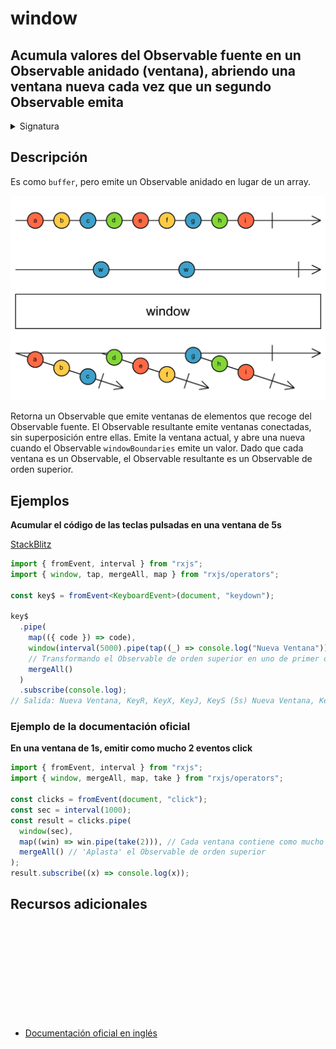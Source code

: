 # window

<h2 class="subtitle"> Acumula valores del Observable fuente en un Observable anidado (ventana), abriendo una ventana nueva cada vez que un segundo Observable emita
</h2>

<details>
<summary>Signatura</summary>

### Firma

`window<T>(windowBoundaries: Observable<any>): OperatorFunction<T, Observable<T>>`

### Parámetros

<table>
<tr><td>windowBoundaries</td><td>Un Observable que cierra la ventana anterior y abre una nueva.</td></tr>
</table>

### Retorna

`OperatorFunction<T, Observable<T>>`: Un Observable de ventanas, que son Observables que emiten valores del Observable fuente.

</details>

## Descripción

Es como `buffer`, pero emite un Observable anidado en lugar de un array.

<img src="assets/images/marble-diagrams/transformation/window.png" alt="Diagrama de canicas del operador window">

Retorna un Observable que emite ventanas de elementos que recoge del Observable fuente. El Observable resultante emite ventanas conectadas, sin superposición entre ellas. Emite la ventana actual, y abre una nueva cuando el Observable `windowBoundaries` emite un valor. Dado que cada ventana es un Observable, el Observable resultante es un Observable de orden superior.

## Ejemplos

**Acumular el código de las teclas pulsadas en una ventana de 5s**

<a target="_blank" href="https://stackblitz.com/edit/rxjs-window-1?file=index.ts">StackBlitz</a>

```typescript
import { fromEvent, interval } from "rxjs";
import { window, tap, mergeAll, map } from "rxjs/operators";

const key$ = fromEvent<KeyboardEvent>(document, "keydown");

key$
  .pipe(
    map(({ code }) => code),
    window(interval(5000).pipe(tap((_) => console.log("Nueva Ventana")))),
    // Transformando el Observable de orden superior en uno de primer orden
    mergeAll()
  )
  .subscribe(console.log);
// Salida: Nueva Ventana, KeyR, KeyX, KeyJ, KeyS (5s) Nueva Ventana, KeyO...
```

### Ejemplo de la documentación oficial

**En una ventana de 1s, emitir como mucho 2 eventos click**

```javascript
import { fromEvent, interval } from "rxjs";
import { window, mergeAll, map, take } from "rxjs/operators";

const clicks = fromEvent(document, "click");
const sec = interval(1000);
const result = clicks.pipe(
  window(sec),
  map((win) => win.pipe(take(2))), // Cada ventana contiene como mucho 2 emisiones
  mergeAll() // 'Aplasta' el Observable de orden superior
);
result.subscribe((x) => console.log(x));
```

<div class="page-footer">

## Recursos adicionales

<a target="_blank" href="https://github.com/ReactiveX/rxjs/blob/master/src/internal/operators/window.ts">
<svg>
  <use xlink:href="/assets/icons/source.svg#source-code"></use>
</svg>
</a>
</div>

- <a target="_blank" href="https://rxjs.dev/api/operators/window">Documentación oficial en inglés</a>
